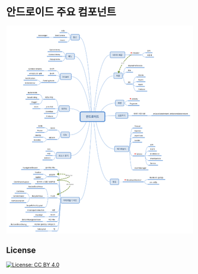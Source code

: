 # 안드로이드 주요 컴포넌트


![](https://raw.githubusercontent.com/junsuk5/android-components/master/android-components.png)

## License

[![License: CC BY 4.0](https://img.shields.io/badge/License-CC%20BY%204.0-lightgrey.svg)](https://creativecommons.org/licenses/by/4.0/)

